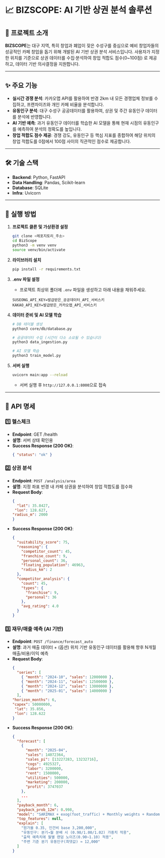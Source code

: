 # 📈 BIZSCOPE: AI 기반 상권 분석 솔루션

## 🧐 프로젝트 소개

**BIZSCOPE**는 대구 지역, 특히 창업과 폐업이 잦은 수성구를 중심으로 예비 창업자들의 성공적인 카페 창업을 돕기 위해 개발된 AI 기반 상권 분석 서비스입니다.
사용자가 지정한 위치를 기준으로 상권 데이터를 수집·분석하여 창업 적합도 점수(0~100점) 로 제공하고, 데이터 기반 의사결정을 지원합니다.

---

## ✨ 주요 기능

* **실시간 경쟁 분석**: 카카오맵 API를 활용하여 반경 2km 내 모든 경쟁업체 정보를 수집하고, 프랜차이즈와 개인 카페 비율을 분석합니다.
* **유동인구 분석**: 대구 수성구 공공데이터를 활용하여, 상권 및 주간 유동인구 데이터를 분석에 반영합니다.
* **AI 기반 예측**: 과거 유동인구 데이터를 학습한 AI 모델을 통해 현재 시점의 유동인구를 예측하여 분석의 정확도를 높입니다.
* **창업 적합도 점수 제공**: 경쟁 강도, 유동인구 등 핵심 지표를 종합하여 해당 위치의 창업 적합도를 0점에서 100점 사이의 직관적인 점수로 제공합니다.

---

## 🛠️ 기술 스택

* **Backend**: Python, FastAPI
* **Data Handling**: Pandas, Scikit-learn
* **Database**: SQLite
* **Infra**: Uvicorn

---

## 🚀 실행 방법

1.  **프로젝트 클론 및 가상환경 설정**
    ```bash
    git clone <레포지토리_주소>
    cd BizScope
    python3 -m venv venv
    source venv/bin/activate
    ```

2.  **라이브러리 설치**
    ```bash
    pip install -r requirements.txt
    ```

3.  **.env 파일 설정**
    * 프로젝트 최상위 폴더에 `.env` 파일을 생성하고 아래 내용을 채워주세요.
    ```env
    SUSEONG_API_KEY=발급받은_공공데이터_API_서비스키
    KAKAO_API_KEY=발급받은_카카오맵_API_서비스키
    ```

4.  **데이터 준비 및 AI 모델 학습**
    ```bash
    # DB 테이블 생성
    python3 core/db/database.py
    
    # 공공데이터 수집 (시간이 다소 소요될 수 있습니다)
    python3 data_ingestion.py
    
    # AI 모델 학습
    python3 train_model.py
    ```

5.  **서버 실행**
    ```bash
    uvicorn main:app --reload
    ```
    * 서버 실행 후 `http://127.0.0.1:8000`으로 접속

---

## 📖 API 명세

### 1️⃣ 헬스체크
* **Endpoint**: GET /health
* **설명**: 서버 상태 확인용
* **Success Response (200 OK)**:
    ```json
    { "status": "ok" }
    ```

### 2️⃣ 상권 분석

* **Endpoint**: `POST /analysis/area`
* **설명**: 지정 좌표 반경 내 카페 상권을 분석하여 창업 적합도를 점수화
* **Request Body**:
    ```json
    {
      "lat": 35.8427,
     "lon": 128.627,
    "radius_m": 2000
    }
    ```
* **Success Response (200 OK)**:
    ```json
    {
      "suitability_score": 75,
      "reasoning": {
        "competitor_count": 45,
        "franchise_count": 9,
        "personal_count": 36,
        "floating_population": 46963,
        "radius_km": 2
      },
      "competitor_analysis": {
        "count": 45,
        "types": {
          "franchise": 9,
          "personal": 36
        },
        "avg_rating": 4.0
      }
    }
    ```

### 3️⃣ 재무/매출 예측 (AI 기반)

* **Endpoint**: `POST /finance/forecast_auto`
* **설명**: 과거 매출 데이터 + (옵션) 위치 기반 유동인구 데이터를 활용해 향후 N개월 매출/비용/이익 예측
* **Request Body**:
    ```json
    {
      "series": [
        { "month": "2024-10", "sales": 12000000 },
        { "month": "2024-11", "sales": 12500000 },
        { "month": "2024-12", "sales": 13000000 },
        { "month": "2025-01", "sales": 14000000 }
      ],
    "horizon_months": 6,
    "capex": 50000000,
     "lat": 35.856,
     "lon": 128.622
    }
    ```
* **Success Response (200 OK)**:
    ```json
    {
      "forecast": [
        {
          "month": "2025-04",
          "sales": 14072364,
          "sales_pi": [13227283, 13232716],
          "cogs": 4925327,
          "labor": 3200000,
          "rent": 1500000,
          "utilities": 500000,
          "marketing": 200000,
          "profit": 3747037
        },
        ...
      ],
      "payback_month": 6,
      "payback_prob_12m": 0.998,
      "model": "SARIMAX + exog(foot_traffic) + Monthly weights + Random noise",
      "top_features": null,
      "explain": [
        "원가율 0.35, 인건비 base 3,200,000",
        "유동인구: 분기→월 분배 시 (0.98/1.00/1.02) 가중치 적용",
        "출력 예측치에 월별 랜덤 노이즈(0.90~1.10) 적용",
        "주변 기준 분기 유동인구(최댓값) ≈ 12,000"
      ]
    }
    ```